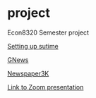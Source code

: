 # project
Econ8320 Semester project

[Setting up sutime](https://stackoverflow.com/questions/33329238/how-to-use-sutime-nlp-in-python-inorder-to-extract-date)

[GNews](https://github.com/ranahaani/GNews#installation)

[Newspaper3K](https://github.com/codelucas/newspaper)

[Link to Zoom presentation](https://unomaha.zoom.us/rec/share/P9yvBUYrRG1Ng-8yDkO4rwjz2G1BfoR6gsZ3JvedtI6DXH-R9nXqtY5ju1ncAB9M.EU9JAdgw5kCpiRkr?startTime=1671075916000)
